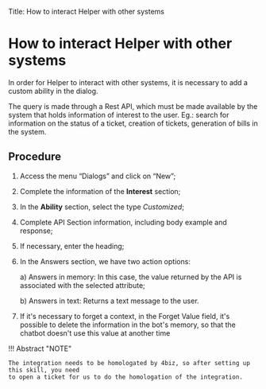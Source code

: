 Title: How to interact Helper with other systems
# How to interact Helper with other systems

In order for Helper to interact with other systems, it is necessary to add a custom ability in the dialog. 

The query is made through a Rest API, which must be made available by the system that holds information of interest to the user. Eg.: search for information on the status of a ticket, creation of tickets, generation of bills in the system.

Procedure
-----------

1. Access the menu “Dialogs” and click on “New”;

2. Complete the information of the **Interest** section;

3. In the **Ability** section, select the type *Customized*;

4. Complete API Section information, including body example and response;

5. If necessary, enter the heading;

6. In the Answers section, we have two action options:


    a) Answers in memory: In this case, the value returned by the API is associated with the selected attribute;
 
    b) Answers in text: Returns a text message to the user.

7. If it's necessary to forget a context, in the Forget Value field, it's possible to delete the information in the bot's memory, so that the chatbot doesn't use this value at another time
  
!!! Abstract "NOTE"

    The integration needs to be homologated by 4biz, so after setting up this skill, you need 
    to open a ticket for us to do the homologation of the integration.
